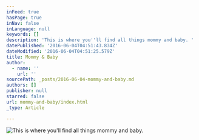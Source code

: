```yaml
---
inFeed: true
hasPage: true
inNav: false
inLanguage: null
keywords: []
description: 'This is where you''ll find all things mommy and baby. '
datePublished: '2016-06-04T04:51:43.834Z'
dateModified: '2016-06-04T04:51:25.579Z'
title: Mommy & Baby
author:
  - name: ''
    url: ''
sourcePath: _posts/2016-06-04-mommy-and-baby.md
authors: []
publisher: null
starred: false
url: mommy-and-baby/index.html
_type: Article

---
```

![This is where you'll find all things mommy and baby. ](https://the-grid-user-content.s3-us-west-2.amazonaws.com/249fbfd8-c82d-4df6-bb2d-dbf5a5eaedca.jpg)